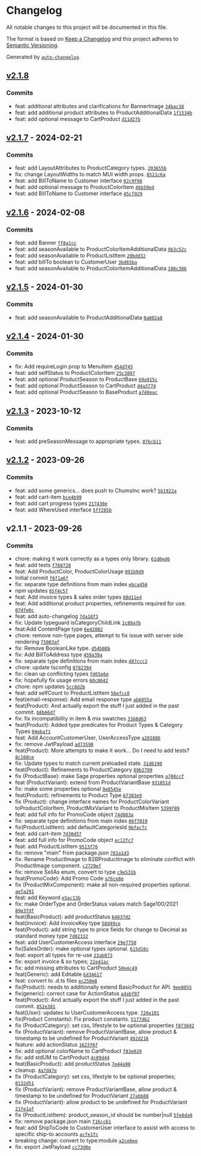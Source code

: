# Changelog

All notable changes to this project will be documented in this file.

The format is based on [Keep a Changelog](https://keepachangelog.com/en/1.0.0/)
and this project adheres to [Semantic Versioning](https://semver.org/spec/v2.0.0.html).

Generated by [`auto-changelog`](https://github.com/CookPete/auto-changelog).

## [v2.1.8](https://github.com/ChumsInc/b2b-types/compare/v2.1.7...v2.1.8)

### Commits

- feat: additional attributes and clarifications for BannerImage [`34bac38`](https://github.com/ChumsInc/b2b-types/commit/34bac3895014c1a7f1935094aa56273885d41eba)
- feat: add additional product attributes to ProductAdditionalData [`1f1534b`](https://github.com/ChumsInc/b2b-types/commit/1f1534bd2580dfb2361726908d37a055406bb231)
- feat: add optional message to CartProduct [`d11d27b`](https://github.com/ChumsInc/b2b-types/commit/d11d27b326c78207f94e6fd5ca3036971ff75c4f)

## [v2.1.7](https://github.com/ChumsInc/b2b-types/compare/v2.1.6...v2.1.7) - 2024-02-21

### Commits

- feat: add LayoutAttributes to ProductCategory types. [`203655b`](https://github.com/ChumsInc/b2b-types/commit/203655be788fa3bb5753214058f92fd92d7e5134)
- fix: change LayoutWidths to match MUI width props. [`8521c6a`](https://github.com/ChumsInc/b2b-types/commit/8521c6af644903ec385b3cd9559559d7ea9239cc)
- feat: add BillToName to Customer interface [`02c9f96`](https://github.com/ChumsInc/b2b-types/commit/02c9f964b728d0e3f386552f9b917f2303f1d693)
- feat: add optional message to ProductColorItem [`46b59ed`](https://github.com/ChumsInc/b2b-types/commit/46b59edac7c64c5c7efdab0319d07601c2b47c2f)
- feat: add BillToName to Customer interface [`45cf929`](https://github.com/ChumsInc/b2b-types/commit/45cf92973471d3302baad7f28b842ea3bd9ab382)

## [v2.1.6](https://github.com/ChumsInc/b2b-types/compare/v2.1.5...v2.1.6) - 2024-02-08

### Commits

- feat: add Banner [`ff8a1cc`](https://github.com/ChumsInc/b2b-types/commit/ff8a1cc018eba85ee79dc375568fdb7d3128ecec)
- feat: add seasonAvailable to ProductColorItemAdditionalData [`9b3c52c`](https://github.com/ChumsInc/b2b-types/commit/9b3c52caef7a447533b1e0ca1b6692a8c15f9161)
- feat: add seasonAvailable to ProductListItem [`20bdd32`](https://github.com/ChumsInc/b2b-types/commit/20bdd3208ea620ac94357622e9a8517f9f52d48d)
- feat: add billTo boolean to CustomerUser [`3bd65ba`](https://github.com/ChumsInc/b2b-types/commit/3bd65ba6470147501217c5af2d8dd901c02928aa)
- feat: add seasonAvailable to ProductColorItemAdditionalData [`108c386`](https://github.com/ChumsInc/b2b-types/commit/108c3863b16325446d695c1dd8e1c1b09ca77f13)

## [v2.1.5](https://github.com/ChumsInc/b2b-types/compare/v2.1.4...v2.1.5) - 2024-01-30

### Commits

- feat: add seasonAvailable to ProductAdditionalData [`9a002a8`](https://github.com/ChumsInc/b2b-types/commit/9a002a84af2cef84a3e95134af3659a283dd48e7)

## [v2.1.4](https://github.com/ChumsInc/b2b-types/compare/v2.1.3...v2.1.4) - 2024-01-30

### Commits

- fix: Add requireLogin prop to MenuItem [`454d745`](https://github.com/ChumsInc/b2b-types/commit/454d74534c018a73a4f545c8b9a8a9110e7157dc)
- feat: add selfStatus to ProductColorItem [`25c3897`](https://github.com/ChumsInc/b2b-types/commit/25c3897f4adee487128539eb02f1029584d6e194)
- feat: add optional ProductSeason to ProductBase [`b9a915c`](https://github.com/ChumsInc/b2b-types/commit/b9a915c6b1fa48ce8cf37653eebe8d2229122bab)
- feat: add optional ProductSeason to CartProduct [`d4a3774`](https://github.com/ChumsInc/b2b-types/commit/d4a377413fbf78e7c2b864084ed6611de2c839d2)
- feat: add optional ProductSeason to BaseProduct [`a748eac`](https://github.com/ChumsInc/b2b-types/commit/a748eac52c6f4459d0ed2d382a2c92a94dbe2c6d)

## [v2.1.3](https://github.com/ChumsInc/b2b-types/compare/v2.1.2...v2.1.3) - 2023-10-12

### Commits

- feat: add preSeasonMessage to appropriate types. [`076cb11`](https://github.com/ChumsInc/b2b-types/commit/076cb1166a2c09dfb121fd8a0905ced88a59d05d)

## [v2.1.2](https://github.com/ChumsInc/b2b-types/compare/v2.1.1...v2.1.2) - 2023-09-26

### Commits

- feat: add some generics... does push to ChumsInc work? [`5b1922a`](https://github.com/ChumsInc/b2b-types/commit/5b1922a29e25a8b32083c0d215de048afb712319)
- feat: add cart-item [`bce4b99`](https://github.com/ChumsInc/b2b-types/commit/bce4b994831e7c7e8be9153e5ef3d0daf2aafa9c)
- feat: add cart progress types [`217430e`](https://github.com/ChumsInc/b2b-types/commit/217430ee884928a57780cd5701ccb24465dea1f9)
- feat: add WhereUsed interface [`5ff285b`](https://github.com/ChumsInc/b2b-types/commit/5ff285b81981ce2d019869e4bc0c1fcdce341c0c)

## v2.1.1 - 2023-09-26

### Commits

- chore: making it work correctly as a types only library. [`61d0ed6`](https://github.com/ChumsInc/b2b-types/commit/61d0ed6fb2028aa10b2b7f32c937e9868ff05e80)
- feat: add tests [`f780728`](https://github.com/ChumsInc/b2b-types/commit/f780728cff4cdfb68d44ef7fad883a4ec8f8ae00)
- feat: Add ProductColor, ProductColorUsage [`091b9d9`](https://github.com/ChumsInc/b2b-types/commit/091b9d91fd334fbc6b28e495e58f577458829be3)
- Initial commit [`f6f1a6f`](https://github.com/ChumsInc/b2b-types/commit/f6f1a6f51eaa13faf5f03cb68d74fabc37bbfacf)
- fix: separate type definitions from main index [`ebca456`](https://github.com/ChumsInc/b2b-types/commit/ebca456c20e619693f779d07e987090f6be3715e)
- npm updates [`85f4c57`](https://github.com/ChumsInc/b2b-types/commit/85f4c57daeb53e066082482f03ff4f4a9adc73d7)
- feat: Add invoice types & sales order types [`08d11e4`](https://github.com/ChumsInc/b2b-types/commit/08d11e4dc47bb05f395c8e3a6c7fffeb4883080a)
- feat: Add additional product properties, refinements required for use. [`07dfe0c`](https://github.com/ChumsInc/b2b-types/commit/07dfe0c95e161ef37b739a4eb1d0dac6fbb1e3bb)
- feat: add auto-changelog [`7da18f3`](https://github.com/ChumsInc/b2b-types/commit/7da18f35a3bb22a1107f1ccb7b06f6d015a0818c)
- fix: Update typeguard isCategoryChildLink [`2c89a7b`](https://github.com/ChumsInc/b2b-types/commit/2c89a7b6165dd12bc810f96f254d3a044484d04d)
- feat:Add ContentPage type [`6e42002`](https://github.com/ChumsInc/b2b-types/commit/6e42002b041ae68e8cb6bb6a5a9047d033de810c)
- chore: remove non-type pages, attempt to fix issue with server side rendering [`75003af`](https://github.com/ChumsInc/b2b-types/commit/75003af2935a88ea7153ae40fd5f273ebec46793)
- fix: Remove BooleanLike type. [`d54b08b`](https://github.com/ChumsInc/b2b-types/commit/d54b08be85ef848df9cb22db816e2c3a8fc007d9)
- fix: Add BillToAddress type [`459a39a`](https://github.com/ChumsInc/b2b-types/commit/459a39ae09b830228d411ed0bcc0d5af178a9962)
- fix: separate type definitions from main index [`d87ccc2`](https://github.com/ChumsInc/b2b-types/commit/d87ccc23ce09011949e59468b390360e13f87549)
- chore: update tsconfig [`078239d`](https://github.com/ChumsInc/b2b-types/commit/078239d741b165868245c7e2f760fc764f16a203)
- fix: clean up conflicting types [`fd65e6e`](https://github.com/ChumsInc/b2b-types/commit/fd65e6e74931cfb16f67f17a12ab02377a496cbd)
- fix: hopefully fix usage errors [`60c8642`](https://github.com/ChumsInc/b2b-types/commit/60c8642a58230c1cdb53ee6e70a752d16ae96050)
- chore: npm updates [`5cc8d2b`](https://github.com/ChumsInc/b2b-types/commit/5cc8d2b0bac3a2915ab49c6ac1e80e473be149a3)
- feat: add selfCount to ProductListItem [`56efcc8`](https://github.com/ChumsInc/b2b-types/commit/56efcc87f63046529931687316a00c0db1ae02a2)
- feat(email-response): Add email response type [`ab6855a`](https://github.com/ChumsInc/b2b-types/commit/ab6855aa6dc9fa3b17f784b66e121f9d406cb17e)
- feat(Product): And actually export the stuff I just added in the past commit. [`b8b66d7`](https://github.com/ChumsInc/b2b-types/commit/b8b66d71b1bfafb7021e3b3fde190eca495abcc0)
- fix: fix incompatibility in item & mix swatches [`3368d63`](https://github.com/ChumsInc/b2b-types/commit/3368d63b51c2109ddaaf7905bb878e8ac3b83a7d)
- feat(Product): Added type predicates for Product Types & Category Types [`04ebaf1`](https://github.com/ChumsInc/b2b-types/commit/04ebaf1f8c3c77a6d71e4e3d6e01f367a84c2e56)
- feat: Add AccountCustomerUser, UserAccessType [`a201886`](https://github.com/ChumsInc/b2b-types/commit/a201886ff7e1c6dff4267d6d181ab1ca844c1378)
- fix: remove JwtPayload [`ad73598`](https://github.com/ChumsInc/b2b-types/commit/ad73598a44f62affa32741a7f73658bee2f800fe)
- feat(Product): More attempts to make it work... Do I need to add tests? [`8c160ce`](https://github.com/ChumsInc/b2b-types/commit/8c160ce2385118d993ea4aafe312d667dd62bbc1)
- fix: Update types to match current preloaded state. [`31d6190`](https://github.com/ChumsInc/b2b-types/commit/31d6190e9b28ba3bfdaa1bf4be9febd69229051c)
- feat(Product): Refinements to ProductCategory [`89b2799`](https://github.com/ChumsInc/b2b-types/commit/89b27999f994c1841e777b79ac9901c852dc6066)
- fix (ProductBase): make Sage properties optional properties [`a708ccf`](https://github.com/ChumsInc/b2b-types/commit/a708ccf8a557843cafa9952f734881492d4f96f3)
- feat (ProductVariant): extend from ProductVariantBase [`931051d`](https://github.com/ChumsInc/b2b-types/commit/931051d31e5f5c8ac9867e2eef497accc91d45b8)
- fix: make some properties optional [`9e8545e`](https://github.com/ChumsInc/b2b-types/commit/9e8545eee98ee9ba99be31557826875890645346)
- feat(Product): refinements to Product Type [`67383e9`](https://github.com/ChumsInc/b2b-types/commit/67383e9aefff7973bb254ad7326fb219a24194a0)
- fix (Product): change interface names for ProductColorVariant toProductColorItem, ProductMixVariant to ProductMixItem [`5399f89`](https://github.com/ChumsInc/b2b-types/commit/5399f89cc4e07f7c8c25a3b4940520623aa20cbc)
- feat: add full info for PromoCode object [`74d083a`](https://github.com/ChumsInc/b2b-types/commit/74d083a6f7fb93e4a6fb648cc199f2bea6380876)
- fix: separate type definitions from main index [`06f7019`](https://github.com/ChumsInc/b2b-types/commit/06f70198706f738a57ebd27623178b6696579926)
- fix(ProductListItem): add defaultCategoriesId [`9bfacfc`](https://github.com/ChumsInc/b2b-types/commit/9bfacfcc1dbf70986a3ea4ff789d38c2f47297b6)
- feat: add cart-item [`7d30d57`](https://github.com/ChumsInc/b2b-types/commit/7d30d571c4a856d88ca053b79a0329c14b514e17)
- feat: add full info for PromoCode object [`ec12fc7`](https://github.com/ChumsInc/b2b-types/commit/ec12fc7daf72c22d31b488255aa7e507aeabacc6)
- feat: add ProductListItem [`9513f76`](https://github.com/ChumsInc/b2b-types/commit/9513f76457ba628144cff58ed1e56dccfa3b16cc)
- fix: remove "main" from package.json [`781a1d3`](https://github.com/ChumsInc/b2b-types/commit/781a1d3eab960c42121ee5a7e64a1d1d74d7b71a)
- fix: Rename ProductImage to B2BProductImage to eliminate conflict with ProductImage component. [`c2729ef`](https://github.com/ChumsInc/b2b-types/commit/c2729ef5d1fc9dabc535a9e9b4b1962357abc3de)
- fix: remove SellAs enum, convert to type [`c9e531b`](https://github.com/ChumsInc/b2b-types/commit/c9e531be09b08c9218e1d7f9c647d3bec8194400)
- feat(PromoCode): Add Promo Code [`a76ce8e`](https://github.com/ChumsInc/b2b-types/commit/a76ce8eee3fd4109b86f4f430c304105904c6674)
- fix (ProductMixComponent): make all non-required properties optional. [`aefa291`](https://github.com/ChumsInc/b2b-types/commit/aefa29154849485b3bb4a905e229ffec39f7e274)
- feat: add Keyword [`e5ac13b`](https://github.com/ChumsInc/b2b-types/commit/e5ac13bf7db5404fda0f13c537f7db8b9f781263)
- fix: make OrderType and OrderStatus values match Sage100/2021 [`89e3fdf`](https://github.com/ChumsInc/b2b-types/commit/89e3fdf0e9305e3c8efbf6116fc112a6dde24c73)
- feat(BasicProduct): add productStatus [`64037d2`](https://github.com/ChumsInc/b2b-types/commit/64037d2877c82db27ba3eaf67371d3b1c2e0fd2a)
- feat(invoice): Add InvoiceKey type [`58d49ce`](https://github.com/ChumsInc/b2b-types/commit/58d49ce4d41216ffdcef876a0b45fac2ad03832c)
- feat(Product): add string type to price fields for change to Decimal as standard money type [`7d02332`](https://github.com/ChumsInc/b2b-types/commit/7d02332111017e5f9520136c21243e76fe094e66)
- feat: add UserCustomerAccess interface [`29e7750`](https://github.com/ChumsInc/b2b-types/commit/29e7750f55c1925aacb0f75f8924a3e0f6ca52b1)
- fix(SalesOrder): make optional types optional. [`615d16c`](https://github.com/ChumsInc/b2b-types/commit/615d16cca377f5d5274c8a8733b24257ff7c0949)
- feat: export all types for re-use [`23ab073`](https://github.com/ChumsInc/b2b-types/commit/23ab073f057928f53d52a9ddb0567d2e8541d899)
- fix: export invoice & so types; [`22e41ac`](https://github.com/ChumsInc/b2b-types/commit/22e41ac7972b33f0264c110b10a8776f12bc85d4)
- fix: add missing attributes to CartProduct [`50e4c49`](https://github.com/ChumsInc/b2b-types/commit/50e4c49f073cdb5957dfbef668ae86e57a0f11b3)
- feat(Generic): add Editable [`6d34617`](https://github.com/ChumsInc/b2b-types/commit/6d3461750f9802035daf5d45418340f52f398753)
- feat: convert to .d.ts files [`ec250e8`](https://github.com/ChumsInc/b2b-types/commit/ec250e8f996106787179d88e97919af6da657d93)
- fix(Product): needs to additionally extend BasicProduct for API. [`9ee8055`](https://github.com/ChumsInc/b2b-types/commit/9ee8055386e641f442c81d3207336d9423719d85)
- fix(generic): correct case for  ActionStatus [`adabf97`](https://github.com/ChumsInc/b2b-types/commit/adabf970f0ec9ef268252a75bdf89ac06a9c5520)
- feat(Product): And actually export the stuff I just added in the past commit. [`852e381`](https://github.com/ChumsInc/b2b-types/commit/852e381b195e66daa99b107cc0425f560998633c)
- feat(User): updates to UserCustomerAccess type. [`726e101`](https://github.com/ChumsInc/b2b-types/commit/726e1012bf39cb2fb6c7160cbf30525ba0fd4ddc)
- fix(Product Constants): Fix product constants. [`5177d62`](https://github.com/ChumsInc/b2b-types/commit/5177d62ce0000166a4c4e837f510f4854b4be428)
- fix (ProductCategory): set css, lifestyle to be optional properties [`f8f3692`](https://github.com/ChumsInc/b2b-types/commit/f8f3692e67b343cd5223870cfac0997396c7b3a1)
- fix (ProductVariant): remove ProductVariantBase, allow product & timestamp to be undefined for ProductVariant [`492d216`](https://github.com/ChumsInc/b2b-types/commit/492d216850e1804b9fb04f16e62754e35988a713)
- feature: add actionStatus [`1623f6f`](https://github.com/ChumsInc/b2b-types/commit/1623f6fffdf52e44e9da481bda2f4a8d04fea9b9)
- fix: add optional colorName to CartProduct [`f83e029`](https://github.com/ChumsInc/b2b-types/commit/f83e02996519e58afa2aef05a9185c2eba73c306)
- fix: add stdUM to CartProduct [`dc09d44`](https://github.com/ChumsInc/b2b-types/commit/dc09d44ca0f2b7afaea12dcca7c588e36be24e2b)
- feat(BasicProduct): add productStatus [`7e44a98`](https://github.com/ChumsInc/b2b-types/commit/7e44a9899753f23569c1b41589f58fa408463dad)
- cleanup. [`4a7d47e`](https://github.com/ChumsInc/b2b-types/commit/4a7d47e62ded81ee9db8906ba1f733340359f596)
- fix (ProductCategory): set css, lifestyle to be optional properties; [`0132d51`](https://github.com/ChumsInc/b2b-types/commit/0132d510d19ab7a6b4bcfee92343892c0bc2f3d8)
- fix (ProductVariant): remove ProductVariantBase, allow product & timestamp to be undefined for ProductVariant [`27abb88`](https://github.com/ChumsInc/b2b-types/commit/27abb887e235c2ecf75f12bc58d41a24eba9ebbb)
- fix (ProductVariant): allow product to be undefined for ProductVariant [`21fe1af`](https://github.com/ChumsInc/b2b-types/commit/21fe1afcd85e19de4271d9e850c1479f01162f13)
- fix (ProductListItem): product_season_id should be number|null [`5fe8da9`](https://github.com/ChumsInc/b2b-types/commit/5fe8da9a620ea5278a71944bccff640334a0dbc0)
- fix: remove package.json main [`f16cc61`](https://github.com/ChumsInc/b2b-types/commit/f16cc610955759e8d6520eecf7ffd20924540de8)
- feat: add ShipToCode to CustomerUser interface to assist with access to specific ship-to accounts [`acfe1fc`](https://github.com/ChumsInc/b2b-types/commit/acfe1fc643252bd13bd1a46034bea1c5c06519d1)
- breaking change: convert to type:module [`a2ce6ee`](https://github.com/ChumsInc/b2b-types/commit/a2ce6eed76e72f66367cd74be29799ba8062e6a1)
- fix: export JwtPayload [`cc73d0e`](https://github.com/ChumsInc/b2b-types/commit/cc73d0ea4ecff81089b8dec90ee91c47948fcd19)
